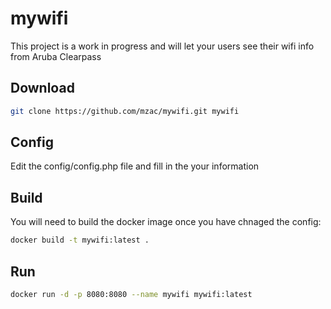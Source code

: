 # mywifi

This project is a work in progress and will let your users see their wifi info from Aruba Clearpass

## Download

```bash
git clone https://github.com/mzac/mywifi.git mywifi
```

## Config

Edit the config/config.php file and fill in the your information

## Build

You will need to build the docker image once you have chnaged the config:

```bash
docker build -t mywifi:latest .
```

## Run

```bash
docker run -d -p 8080:8080 --name mywifi mywifi:latest
```
